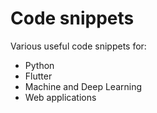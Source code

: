 # Code snippets
Various useful code snippets for:
  - Python
  - Flutter
  - Machine and Deep Learning
  - Web applications
